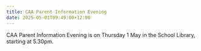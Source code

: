 ```yaml
---
title: CAA Parent Information Evening
date: 2025-05-01T09:49:00+12:00
---
```

CAA Parent Information Evening is on Thursday 1 May in the School Library, starting at 5.30pm.  

